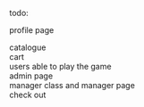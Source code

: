 todo:  


profile page   

catalogue     
cart  
users able to play the game  
admin page  
manager class and manager page  
check out  


